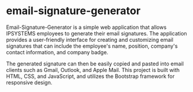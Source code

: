 # email-signature-generator
Email-Signature-Generator is a simple web application that allows IPSYSTEMS employees to generate their email signatures. The application provides a user-friendly interface for creating and customizing email signatures that can include the employee's name, position, company's contact information, and company badge. 

The generated signature can then be easily copied and pasted into email clients such as Gmail, Outlook, and Apple Mail. This project is built with HTML, CSS, and JavaScript, and utilizes the Bootstrap framework for responsive design.
